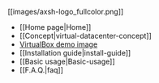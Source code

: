 [[images/axsh-logo_fullcolor.png]]

+ [[Home page|Home]]
+ [[Concept|virtual-datacenter-concept]]
+ [VirtualBox demo image](http://wakameusersgroup.org/demo_image.html)
+ [[Installation guide|install-guide]]
+ [[Basic usage|Basic-usage]]
+ [[F.A.Q.|faq]]
